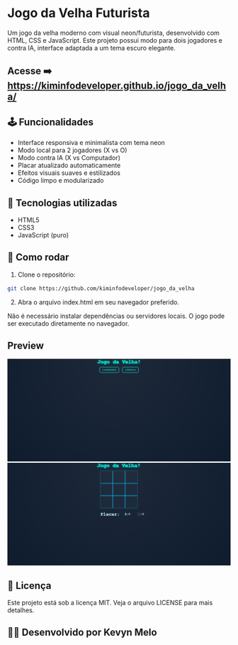 # Jogo da Velha Futurista

Um jogo da velha moderno com visual neon/futurista, desenvolvido com HTML, CSS e JavaScript. Este projeto possui modo para dois jogadores e contra IA, interface adaptada a um tema escuro elegante.

## Acesse ➡️ https://kiminfodeveloper.github.io/jogo_da_velha/

## 🕹️ Funcionalidades

-   Interface responsiva e minimalista com tema neon
-   Modo local para 2 jogadores (X vs O)
-   Modo contra IA (X vs Computador)
-   Placar atualizado automaticamente
-   Efeitos visuais suaves e estilizados
-   Código limpo e modularizado

## 🎨 Tecnologias utilizadas

-   HTML5
-   CSS3
-   JavaScript (puro)

## 📁 Como rodar

1. Clone o repositório:

```bash
git clone https://github.com/kiminfodeveloper/jogo_da_velha
```

2. Abra o arquivo index.html em seu navegador preferido.

Não é necessário instalar dependências ou servidores locais.
O jogo pode ser executado diretamente no navegador.

## Preview

![Preview1](./images/preview.png)
![Preview2](./images/preview2.png)

## 📄 Licença

Este projeto está sob a licença MIT. Veja o arquivo LICENSE para mais detalhes.

## 👨‍💻 Desenvolvido por Kevyn Melo
